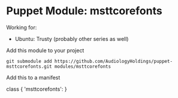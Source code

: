 # Puppet Module: msttcorefonts

Working for:
* Ubuntu: Trusty (probably other series as well)

Add this module to your project

    git submodule add https://github.com/AudiologyHoldings/puppet-msttcorefonts.git modules/msttcorefonts

Add this to a manifest

   class { 'msttcorefonts':  }


